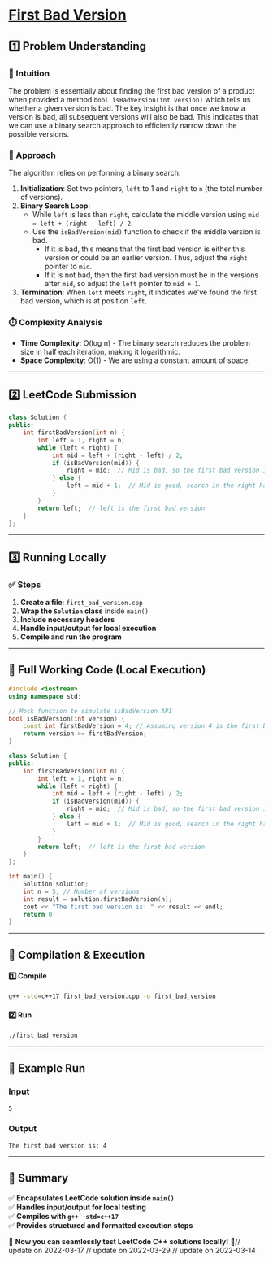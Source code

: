 # **[First Bad Version](https://leetcode.com/problems/first-bad-version/description/)**  

## **1️⃣ Problem Understanding**  
### **📌 Intuition**  
The problem is essentially about finding the first bad version of a product when provided a method `bool isBadVersion(int version)` which tells us whether a given version is bad. The key insight is that once we know a version is bad, all subsequent versions will also be bad. This indicates that we can use a binary search approach to efficiently narrow down the possible versions.

### **🚀 Approach**  
The algorithm relies on performing a binary search:

1. **Initialization**: Set two pointers, `left` to 1 and `right` to `n` (the total number of versions). 
2. **Binary Search Loop**: 
   - While `left` is less than `right`, calculate the middle version using `mid = left + (right - left) / 2`.
   - Use the `isBadVersion(mid)` function to check if the middle version is bad.
     - If it is bad, this means that the first bad version is either this version or could be an earlier version. Thus, adjust the `right` pointer to `mid`.
     - If it is not bad, then the first bad version must be in the versions after `mid`, so adjust the `left` pointer to `mid + 1`.
3. **Termination**: When `left` meets `right`, it indicates we've found the first bad version, which is at position `left`.

### **⏱️ Complexity Analysis**  
- **Time Complexity**: O(log n) - The binary search reduces the problem size in half each iteration, making it logarithmic.
- **Space Complexity**: O(1) - We are using a constant amount of space.

---  

## **2️⃣ LeetCode Submission**  
```cpp
class Solution {
public:
    int firstBadVersion(int n) {
        int left = 1, right = n;
        while (left < right) {
            int mid = left + (right - left) / 2;
            if (isBadVersion(mid)) {
                right = mid;  // Mid is bad, so the first bad version is at mid or earlier
            } else {
                left = mid + 1;  // Mid is good, search in the right half
            }
        }
        return left;  // left is the first bad version
    }
};
```  

---  

## **3️⃣ Running Locally**  
### **✅ Steps**  
1. **Create a file**: `first_bad_version.cpp`  
2. **Wrap the `Solution` class** inside `main()`  
3. **Include necessary headers**  
4. **Handle input/output for local execution**  
5. **Compile and run the program**  

---  

## **📝 Full Working Code (Local Execution)**  
```cpp
#include <iostream>
using namespace std;

// Mock function to simulate isBadVersion API
bool isBadVersion(int version) {
    const int firstBadVersion = 4; // Assuming version 4 is the first bad version
    return version >= firstBadVersion;
}

class Solution {
public:
    int firstBadVersion(int n) {
        int left = 1, right = n;
        while (left < right) {
            int mid = left + (right - left) / 2;
            if (isBadVersion(mid)) {
                right = mid;  // Mid is bad, so the first bad version is at mid or earlier
            } else {
                left = mid + 1;  // Mid is good, search in the right half
            }
        }
        return left;  // left is the first bad version
    }
};

int main() {
    Solution solution;
    int n = 5; // Number of versions
    int result = solution.firstBadVersion(n);
    cout << "The first bad version is: " << result << endl;
    return 0;
}
```  

---  

## **🔧 Compilation & Execution**  
#### **1️⃣ Compile**  
```bash
g++ -std=c++17 first_bad_version.cpp -o first_bad_version
```  

#### **2️⃣ Run**  
```bash
./first_bad_version
```  

---  

## **🎯 Example Run**  
### **Input**  
```
5
```  
### **Output**  
```
The first bad version is: 4
```  

---  

## **📌 Summary**  
✅ **Encapsulates LeetCode solution inside `main()`**  
✅ **Handles input/output for local testing**  
✅ **Compiles with `g++ -std=c++17`**  
✅ **Provides structured and formatted execution steps**  

🚀 **Now you can seamlessly test LeetCode C++ solutions locally!** 🚀// update on 2022-03-17
// update on 2022-03-29
// update on 2022-03-14
